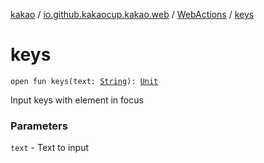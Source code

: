 [kakao](../../index.md) / [io.github.kakaocup.kakao.web](../index.md) / [WebActions](index.md) / [keys](./keys.md)

# keys

`open fun keys(text: `[`String`](https://kotlinlang.org/api/latest/jvm/stdlib/kotlin/-string/index.html)`): `[`Unit`](https://kotlinlang.org/api/latest/jvm/stdlib/kotlin/-unit/index.html)

Input keys with element in focus

### Parameters

`text` - Text to input